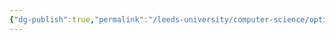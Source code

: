 ```yaml
---
{"dg-publish":true,"permalink":"/leeds-university/computer-science/optional-modules/intro-to-programming/intro-to-programming/","tags":["Optional-Module"]}
---
```


